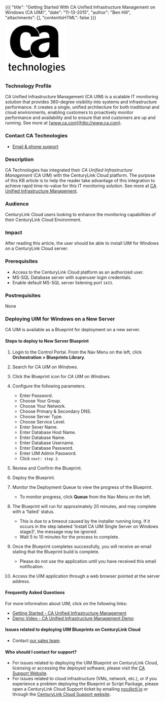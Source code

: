{{{
  "title": "Getting Started With CA Unified Infrastructure Management on Windows (CA UIM)",
  "date": "11-13-2015",
  "author": "Ben Hill",
  "attachments": [],
  "contentIsHTML": false
}}}


![CA Technologies Logo](../../images/ca-technologies-logo.png)

### Technology Profile

CA Unified Infrastructure Management (CA UIM) is a scalable IT monitoring solution that provides 360-degree visibility into systems and infrastructure performance. It creates a single, unified architecture for both traditional and cloud environments, enabling customers to proactively monitor performance and availability and to ensure that end customers are up and running. See more at [www.ca.com](http://www.ca.com).

### Contact CA Technologies
* [Email & phone support](https://www.ca.com/us/contact/call-me.aspx)

### Description
CA Technologies has integrated their _CA Unified Infrastructure Management_ (CA UIM) with the CenturyLink Cloud platform. The purpose of this KB article is to help the reader take advantage of this integration to achieve rapid time-to-value for this IT monitoring solution. See more at [CA Unified Infrastructure Management](http://www.ca.com/us/opscenter/ca-unified-infrastructure-management.aspx?intcmp=searchresultclick&resultnum=1).

### Audience
CenturyLink Cloud users looking to enhance the monitoring capabilities of their CenturyLink Cloud Environment.

### Impact
After reading this article, the user should be able to install UIM for Windows on a CenturyLink Cloud server.

### Prerequisites
* Access to the CenturyLink Cloud platform as an authorized user.
* MS-SQL Database server with superuser login credentials.
* Enable default MS-SQL server listening port `1433`.

### Postrequisites
None

### Deploying UIM for Windows on a New Server
CA UIM is available as a Blueprint for deployment on a new server.

#### Steps to deploy to New Server Blueprint
1. Login to the Control Portal. From the Nav Menu on the left, click **Orchestration > Blueprints Library**.

2. Search for *CA UIM on Windows*.

3. Click the Blueprint icon for *CA UIM on Windows*.

4. Configure the following parameters.
   * Enter Password.
   * Choose Your Group.
   * Choose Your Network.
   * Choose Primary & Secondary DNS.
   * Choose Server Type.
   * Choose Service Level.
   * Enter Sever Name.
   * Enter Database Host Name.
   * Enter Database Name.
   * Enter Database Username.
   * Enter Database Password.
   * Enter UIM Admin Password.
   * Click `next: step 2`.

5. Review and Confirm the Blueprint.

6. Deploy the Blueprint.

7. Monitor the Deployment Queue to view the progress of the Blueprint.
   * To monitor progress, click **Queue** from the Nav Menu on the left.

8. The Blueprint will run for approximately 20 minutes, and may complete with a 'failed' status.
   * This is due to a timeout caused by the installer running long. If it occurs in the step labeled 'Install CA UIM Single Server on Windows stage3', the message may be ignored.
   * Wait 5 to 10 minutes for the process to complete.

9. Once the Blueprint completes successfully, you will receive an email stating that the Blueprint build is complete.
   * Please do not use the application until you have received this email notification.

10. Access the UIM application through a web browser pointed at the server address.


#### Frequently Asked Questions
For more information about UIM, click on the following links:
* [Getting Started - CA Unified Infrastructure Management](https://wiki.ca.com/display/UIM82/Getting+Started)
* [Demo Video - CA Unified Infrastructure Management Demo](http://www.ca.com/us/opscenter/ca-unified-infrastructure-management.aspx)

#### Issues related to deploying UIM Blueprints on CenturyLink Cloud
* Contact [our sales team](mailto:sales@ca.com).

#### Who should I contact for support?
* For issues related to deploying the UIM Blueprint on CenturyLink Cloud, licensing or accessing the deployed software, please visit the [CA Support Website](http://www.ca.com/us/support.aspx?intcmp=headernav).
* For issues related to cloud infrastructure (VMs, network, etc.), or if you experience a problem deploying the Blueprint or Script Package, please open a CenturyLink Cloud Support ticket by emailing [noc@ctl.io](mailto:noc@ctl.io) or through the [CenturyLink Cloud Support website](https://support.ctl.io/hc/en-us/requests/new).

